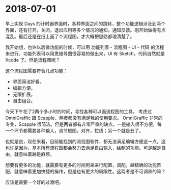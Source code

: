 # 2018-07-01

早上实现 Days 的计时器界面时，各种界面之间的跳转，整个功能逻辑涉及到两个界面，还有打开，关闭，退出应用等多个情况的通知，通知反馈。刚开始做得有点混乱。最后还是在纸上画了个流程图，才大概把思路都理清楚了。

我开始想，也许以后做功能的时候，可以用 功能列表 - 流程图 - UI - 代码 的流程来进行。功能列表可以用思维导图很容易的做出来，UI 有 Sketch，代码自然就是 Xcode 了。但是流程图呢？

这个流程图需要符合几点功能：

* 界面简洁好看。
* 编辑方便。
* 无限扩展。
* 自由组合。

今天下午花了2两个多小时的时间，寻找各种可以画流程图的工具。
考虑过 OmniGraffic 跟 Scapple，两者都没有满足我的使用要求。
OmniGraffic 非常的专业，Scapple 很简洁。但是两者都有非常严重的缺点，一是输入很不方便，每一个环节都需要各种输入，调节框图，对齐，拉线；另一个就是丑了。

也就是说，现在来看，目前能找到的流程图软件，都无法满足编辑方便这一点。这也许是因为，基本所有流程图都会努力去满足自由输入，绘制的功能。可是越是自由，就意味着越是麻烦。

想要有更多的功能，就需要有更多的时间用来进行配置，调配。越精确的功能匹配，就意味着更加快捷的操作，但是也有更大的局限性。这两者是不可调和的嘛？

应该是需要一个好的过渡吧。

